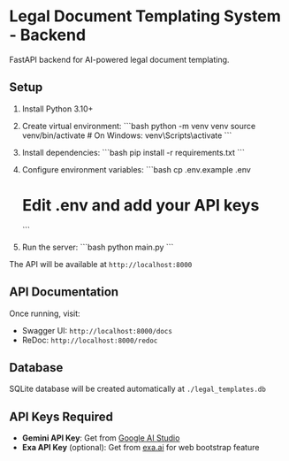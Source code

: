 # Legal Document Templating System - Backend

FastAPI backend for AI-powered legal document templating.

## Setup

1. Install Python 3.10+
2. Create virtual environment:
   \`\`\`bash
   python -m venv venv
   source venv/bin/activate  # On Windows: venv\Scripts\activate
   \`\`\`

3. Install dependencies:
   \`\`\`bash
   pip install -r requirements.txt
   \`\`\`

4. Configure environment variables:
   \`\`\`bash
   cp .env.example .env
   # Edit .env and add your API keys
   \`\`\`

5. Run the server:
   \`\`\`bash
   python main.py
   \`\`\`

The API will be available at `http://localhost:8000`

## API Documentation

Once running, visit:
- Swagger UI: `http://localhost:8000/docs`
- ReDoc: `http://localhost:8000/redoc`

## Database

SQLite database will be created automatically at `./legal_templates.db`

## API Keys Required

- **Gemini API Key**: Get from [Google AI Studio](https://makersuite.google.com/app/apikey)
- **Exa API Key** (optional): Get from [exa.ai](https://exa.ai) for web bootstrap feature
